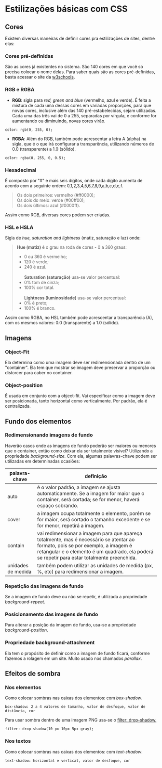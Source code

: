 # Estilizações básicas com CSS

## Cores
Existem diversas maneiras de definir cores pra estilizações de sites, dentre elas:

### Cores pré-definidas
São as cores já existentes no sistema. São 140 cores em que você só precisa colocar o nome delas. Para saber quais são as cores pré-definidas, basta acessar o site da [w3schools](https://www.w3schools.com/colors/colors_names.asp).

### RGB e RGBA
- **RGB**: sigla para *red, green and blue* (vermelho, azul e verde). É feita a mistura de cada uma dessas cores em variadas proporções, para que novas cores, inclusive além das 140 pré-estabelecidas, sejam utilizadas. Cada uma das três vai de 0 a 255, separadas por vírgula, e conforme for aumentando ou diminuindo, novas cores virão.
```
color: rgb(0, 255, 0);
```
- **RGBA**: Além do RGB, também pode acrescentar a letra A (alpha) na sigla, que é o que irá configurar a transparência, utilizando números de 0.0 (transparente) a 1.0 (sólido).
```
color: rgba(0, 255, 0, 0.5);
```

### Hexadecimal
É composto por "#" e mais seis dígitos, onde cada dígito aumenta de acordo com a seguinte ordem: 0,1,2,3,4,5,6,7,8,9,a,b,c,d,e,f.
>Os dois primeiros: vermelho (#ff0000);<br>
>Os dois do meio: verde (#00ff00);<br>
>Os dois últimos: azul (#0000ff).

Assim como RGB, diversas cores podem ser criadas.

### HSL e HSLA
Sigla de *hue, saturation and lightness* (matiz, saturação e luz) onde:
>**Hue (matiz)** é o grau na roda de cores - 0 a 360 graus:
> - 0 ou 360 é vermelho;
> - 120 é verde;
> - 240 é azul.<br><br>
>**Saturation (saturação)** usa-se valor percentual:
> - 0% tom de cinza;
> - 100% cor total.<br><br>
>**Lightness (luminosidade)** usa-se valor percentual:
> - 0% é preto;
> - 100% é branco.

Assim como RGBA, no HSL também pode acrescentar a transparência (A), com os mesmos valores: 0.0 (transparente) a 1.0 (sólido).

## Imagens
### Object-Fit
Ela determina como uma imagem deve ser redimensionada dentro de um "container". Ela tem que mostrar se imagem deve preservar a proporção ou distorcer para caber no container.

### Object-position
É usada em conjunto com a object-fit. Vai especificar como a imagem deve ser posicionada, tanto horizontal como verticalmente. Por padrão, ela é centralizada.

## Fundo dos elementos
### Redimensionando imagens de fundo
Haverão casos onde as imagens de fundo poderão ser maiores ou menores que o container, então como deixar ela ser totalmente visível? Utilizando a propriedade *background-size.* Com ela, algumas palavras-chave podem ser utilizadas em determinadas ocasiões:

| palavra-chave | definição |
|----------------|-----------|
auto| é o valor padrão, a imagem se ajusta automaticamente. Se a imagem for maior que o container, será cortada; se for menor, haverá espaço sobrando.
cover| a imagem ocupa totalmente o elemento, porém se for maior, será cortado o tamanho excedente e se for menor, repetirá a imagem.
contain| vai redimensionar a imagem para que apareça totalmente, mas é necessário se atentar ao formato, pois se por exemplo, a imagem é retangular e o elemento é um quadrado, ela poderá se repetir para estar totalmente preenchida.
unidades de medida| também podem utilizar as unidades de medida (px, %, etc) para redimensionar a imagem.

### Repetição das imagens de fundo
Se a imagem de fundo deve ou não se repetir, é utilizada a propriedade *background-repeat*.

### Posicionamento das imagens de fundo
Para alterar a posição da imagem de fundo, usa-se a propriedade *background-position*.

### Propriedade background-attachment
Ela tem o propósito de definir como a imagem de fundo ficará, conforme fazemos a rolagem em um site. Muito usado nos chamados *parallax*.

 ## Efeitos de sombra
 ### Nos elementos
 Como colocar sombras nas caixas dos elementos: com *box-shadow*.
 ```
box-shadow: 2 a 4 valores de tamanho, valor de desfoque, valor de distância, cor
 ```

Para usar sombra dentro de uma imagem PNG usa-se o <u>filter: drop-shadow.</u>
```
filter: drop-shadow(10 px 10px 5px gray);
 ```

 ### Nos textos
 Como colocar sombras nas caixas dos elementos: com *text-shadow*.
 ```
text-shadow: horizontal e vertical, valor de desfoque, cor
 ```